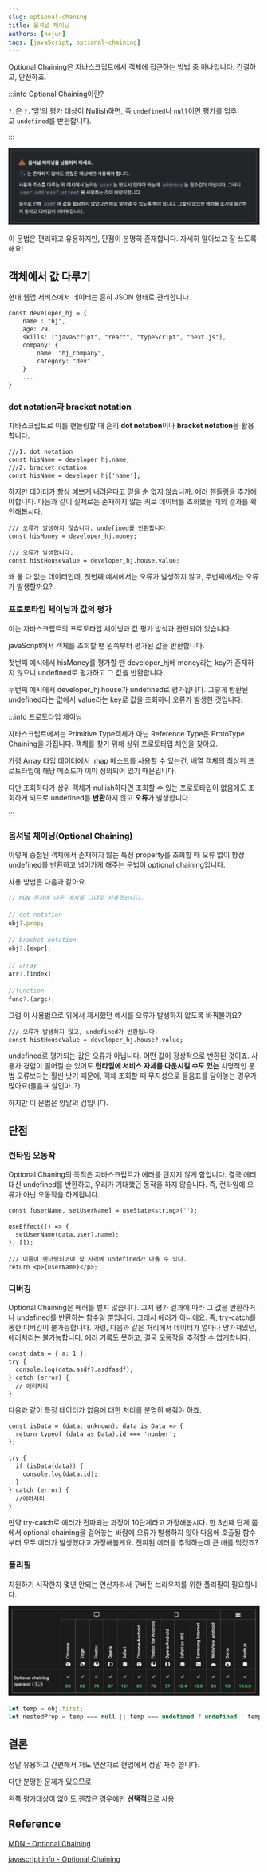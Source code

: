 ```yaml
---
slug: optional-chaning
title: 옵셔널 체이닝
authors: [hojun]
tags: [javaScript, optional-chaining]
---
```


Optional Chaining은 자바스크립트에서 객체에 접근하는 방법 중 하나입니다. 간결하고, 안전하죠.

:::info Optional Chaining이란?

`?.`은 `?.`'앞’의 평가 대상이 Nullish하면, 즉 `undefined`나 `null`이면 평가를 멈추고 `undefined`를 반환합니다.

:::

![스크린샷 2022-11-25 오전 9.36.15.png](1.png)

이 문법은 편리하고 유용하지만, 단점이 분명히 존재합니다. 자세히 알아보고 잘 쓰도록 해요!

<!--truncate-->

## 객체에서 값 다루기

현대 웹앱 서비스에서 데이터는 흔히 JSON 형태로 관리합니다.

```tsx
const developer_hj = {
    name : "hj",
    age: 29,
    skills: ["javaScript", "react", "typeScript", "next.js"],
    company: {
        name: "hj_company",
        category: "dev"
    }
    ...
}
```

### dot notation과 bracket notation

자바스크립트로 이를 핸들링할 때 흔히 **dot notation**이나 **bracket notation**을 활용합니다.

```tsx
///1. dot notation
const hisName = developer_hj.name;
///2. bracket notation
const hisName = developer_hj['name'];
```

하지만 데이터가 항상 예쁘게 내려온다고 믿을 순 없지 않습니까. 에러 핸들링을 추가해야합니다. 다음과 같이 실제로는 존재하지 않는 키로 데이터를 조회했을 때의 결과를 확인해봅시다.

```tsx
/// 오류가 발생하지 않습니다. undefined를 반환합니다.
const hisMoney = developer_hj.money;

/// 오류가 발생합니다.
const histHouseValue = developer_hj.house.value;
```

왜 둘 다 없는 데이터인데, 첫번째 예시에서는 오류가 발생하지 않고, 두번째에서는 오류가 발생할까요?

### 프로토타입 체이닝과 값의 평가

이는 자바스크립트의 프로토타입 체이닝과 값 평가 방식과 관련되어 있습니다.

javaScript에서 객체를 조회할 땐 왼쪽부터 평가된 값을 반환합니다.

첫번째 예시에서 hisMoney를 평가할 땐 developer_hj에 money라는 key가 존재하지 않으니 undefined로 평가하고 그 값을 반환합니다.

두번째 예시에서 developer_hj.house가 undefined로 평가됩니다. 그렇게 반환된 undefined라는 값에서 value라는 key로 값을 조회하니 오류가 발생한 것입니다.

:::info 프로토타입 체이닝

자바스크립트에서는 Primitive Type객체가 아닌 Reference Type은 ProtoType Chaining을 가집니다.
객체를 찾기 위해 상위 프로토타입 체인을 찾아요.

가령 Array 타입 데이터에서 .map 메소드를 사용할 수 있는건, 배열 객체의 최상위 프로토타입에 해당 메소드가 이미 정의되어 있기 때문입니다.

다만 조회하다가 상위 객체가 nullish하다면 조회할 수 있는 프로토타입이 없음에도 조회하게 되므로 undefined를 **반환**하지 않고 **오류**가 발생합니다.

:::

### 옵셔널 체이닝(Optional Chaining)

이렇게 중첩된 객체에서 존재하지 않는 특정 property를 조회할 때 오류 없이 항상 undefined를 반환하고 넘어가게 해주는 문법이 optional chaining입니다.

사용 방법은 다음과 같아요.

```js
// MDN 문서에 나온 예시를 그대로 차용했습니다.

// dot notation
obj?.prop;

// bracket notation
obj?.[expr];

// array
arr?.[index];

//function
func?.(args);
```

그럼 이 사용법으로 위에서 제시했던 예시를 오류가 발생하지 않도록 바꿔볼까요?

```tsx
/// 오류가 발생하지 않고, undefined가 반환됩니다.
const histHouseValue = developer_hj.house?.value;
```

undefined로 평가되는 값은 오류가 아닙니다. 어떤 값이 정상적으로 반환된 것이죠. 사용자 경험이 떨어질 순 있어도 **런타임에 서비스 자체를 다운시킬 수도 있는** 치명적인 문법 오류보다는 훨씬 낫기 때문에, 객체 조회할 때 무지성으로 물음표를 달아놓는 경우가 많아요(물음표 살인마..?)

하지만 이 문법은 양날의 검입니다.

## 단점

### 런타임 오동작

Optional Chaning의 목적은 자바스크립트가 에러를 던지지 않게 함입니다. 결국 에러 대신 undefined를 반환하고, 우리가 기대했던 동작을 하지 않습니다. 즉, 런타임에 오류가 아닌 오동작을 하게됩니다.

```tsx
const [userName, setUserName] = useState<string>('');

useEffect(() => {
  setUserName(data.user?.name);
}, []);

/// 이름이 렌더링되어야 할 자리에 undefined가 나올 수 있다.
return <p>{userName}</p>;
```

### 디버깅

Optional Chaining은 에러를 뱉지 않습니다. 그저 평가 결과에 따라 그 값을 반환하거나 undefined를 반환하는 함수일 뿐입니다. 그래서 에러가 아니에요. 즉, try-catch를 통한 디버깅이 불가능합니다. 가령, 다음과 같은 처리에서 데이터가 얼마나 망가져있던, 에러처리는 불가능합니다. 에러 기록도 못하고, 결국 오동작을 추적할 수 없게합니다.

```tsx
const data = { a: 1 };
try {
  console.log(data.asdf?.asdfasdf);
} catch (error) {
  // 에러처리
}
```

다음과 같이 특정 데이터가 없음에 대한 처리를 분명히 해줘야 하죠.

```tsx
const isData = (data: unknown): data is Data => {
  return typeof (data as Data).id === 'number';
};

try {
  if (isData(data)) {
    console.log(data.id);
  }
} catch (error) {
  //에러처리
}
```

만약 try-catch로 에러가 전파되는 과정이 10단계라고 가정해봅시다. 한 3번째 단계 쯤에서 optional chaining을 걸어놓는 바람에 오류가 발생하지 않아 다음에 호출될 함수부터 모두 에러가 발생했다고 가정해볼게요. 전파된 에러를 추적하는데 큰 애를 먹겠죠?

### 폴리필

지원하기 시작한지 몇년 안되는 연산자라서 구버전 브라우져를 위한 폴리필이 필요합니다.

![브라우져 지원](2.png)

```js
let temp = obj.first;
let nestedProp = temp === null || temp === undefined ? undefined : temp.second;
```

## 결론

정말 유용하고 간편해서 저도 연산자로 현업에서 정말 자주 씁니다.

다만 분명한 문제가 있으므로

왼쪽 평가대상이 없어도 괜찮은 경우에만 **선택적**으로 사용

## Reference

[MDN - Optional Chaining](https://developer.mozilla.org/ko/docs/Web/JavaScript/Reference/Operators/Optional_chaining)

[javascript.info - Optional Chaining](https://ko.javascript.info/optional-chaining)
